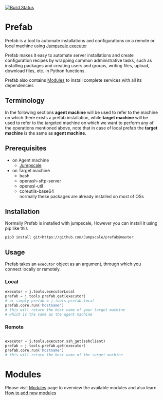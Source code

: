 [![Build Status](https://travis-ci.org/threefoldtech/jumpscale_prefab.svg?branch=development)](https://travis-ci.org/threefoldtech/jumpscale_prefab)

# Prefab

Prefab is a tool to automate installations and configurations on a remote or local machine using [Jumpscale executor](https://github.com/Jumpscale/core/tree/master/docs)


Prefab makes it easy to automate server installations and create configuration recipes by wrapping common administrative tasks, such as installing packages and creating users and groups, writing files, upload, download files, etc. in Python functions.

Prefab also contains [Modules](docs/README.md) to install complete services with all its dependencies

## Terminology
In the following sections **agent machine** will be used to refer to the machine on which there exists a prefab installation, while **target machine** will be used to refer to the targeted machine on which we want to perform any of the operations mentioned above, note that in case of local prefab the **target machine** is the same as **agent machine**.

## Prerequisites
- on Agent machine
    - [Jumpscale](https://github.com/Jumpscale/core)
- on Target machine
    - bash
    - openssh-sftp-server
    - openssl-util
    - coreutils-base64  
    normally these packages are already installed on most of OSs


## Installation

Normally Prefab is installed with jumpscale, However you can install it using pip like this

```
pip3 install git+https://github.com/Jumpscale/prefab@master
```
## Usage

Prefab takes an `executor` object as an argument, through which you connect locally or remotely.

### Local

```python
executor = j.tools.executorLocal
prefab = j.tools.prefab.get(executor)
# or simply prefab = j.tools.prefab.local
prefab.core.run('hostname')
# this will return the host name of your target machine
# which is the same as the agent machine
```

### Remote

```python

executor = j.tools.executor.ssh_get(sshclient)
prefab = j.tools.prefab.get(executor)
prefab.core.run('hostname')
# this will return the host name of the target machine
```

# Modules
Please visit [Modules](docs/README.md) page to overview the available modules and also learn [How to add new modules](modules/README.md)
